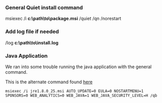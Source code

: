 ### General Quiet install command

msiexec /i **c:\path\to\package.msi** /quiet /qn /norestart

### Add log file if needed

 /log **c:\path\to\install.log**


### Java Application

We ran into some trouble running the java application with the general command.

This is the alternate command found [here](http://www.edugeek.net/forums/enterprise-software/143767-java-8-update-25-silent-install-via-sccm.html)

    msiexec /i jre1.8.0_25.msi AUTO_UPDATE=0 EULA=0 NOSTARTMENU=1 SPONSORS=0 WEB_ANALYTICS=0 WEB_JAVA=1 WEB_JAVA_SECURITY_LEVEL=H /qb
